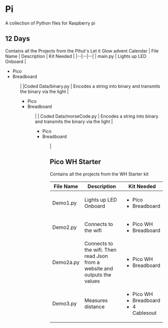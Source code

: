 # Pi
A collection of Python files for Raspberry pi


## 12 Days
Contains all the Projects from the Pihut's Let it Glow advent Calendar 
| File Name | Description | Kit Needed |
|--|--|--|
| main.py | Lights up LED Onboard | <ul><li>Pico</li> <li>Breadboard</li><ul> |
|Coded Data/binary.py | Encodes a string into binary and transmits the binary via the light | <ul><li>Pico</li> <li>Breadboard</li><ul> |
| Coded Data/morseCode.py | Encodes a string into binary and transmits the binary via the light | <ul><li>Pico</li> <li>Breadboard</li><ul> |


## Pico WH Starter
Contains all the projects from the WH Starter kit

| File Name | Description | Kit Needed |
|-|-| -|
| Demo1.py | Lights up LED Onboard | <ul><li>Pico</li> <li>Breadboard</li><ul> |
| Demo2.py | Connects to the wifi | <ul><li>Pico WH</li> <li>Breadboard</li><ul> |
| Demo2a.py | Connects to the wifi. Then read Json from a website and outputs the values | <ul><li>Pico WH</li> <li>Breadboard</li><ul> |
| Demo3.py | Measures distance | <ul><li>Pico WH</li> <li>Breadboard</li><li>4 Cablesout</li><ul> |